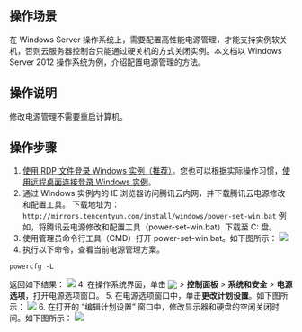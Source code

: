 ## 操作场景

在 Windows Server 操作系统上，需要配置高性能电源管理，才能支持实例软关机，否则云服务器控制台只能通过硬关机的方式关闭实例。本文档以 Windows Server 2012 操作系统为例，介绍配置电源管理的方法。

## 操作说明

修改电源管理不需要重启计算机。

## 操作步骤

1. [使用 RDP 文件登录 Windows 实例（推荐）](https://cloud.tencent.com/document/product/213/5435)。您也可以根据实际操作习惯，[使用远程桌面连接登录 Windows 实例](https://cloud.tencent.com/document/product/213/35703)。
2. 通过 Windows 实例内的 IE 浏览器访问腾讯云内网，并下载腾讯云电源修改和配置工具。
下载地址为：`http://mirrors.tencentyun.com/install/windows/power-set-win.bat`
例如，将腾讯云电源修改和配置工具（power-set-win.bat）下载至 C: 盘。
3. 使用管理员命令行工具（CMD）打开 power-set-win.bat。如下图所示：
![](https://main.qcloudimg.com/raw/65cb9654bcc9978a12ada6aabecb7de3.png)
4. 执行以下命令，查看当前电源管理方案。
```
powercfg -L
```
返回如下结果：
 ![](https://main.qcloudimg.com/raw/a1e6a0903637232dba84d182184b5fa2.png)
4. 在操作系统界面，单击 <img src="https://main.qcloudimg.com/raw/87d894e564b7e837d9f478298cf2e292.png" style="margin:-3px 0px;"> > **控制面板** > **系统和安全** > **电源选项**，打开电源选项窗口。
5. 在电源选项窗口中，单击**更改计划设置**。如下图所示：
![](https://main.qcloudimg.com/raw/d6a5a68906376dac71bf9e2891b0eca0.png)
6. 在打开的 “编辑计划设置” 窗口中，修改显示器和硬盘的空闲关闭时间。如下图所示：
 ![](https://main.qcloudimg.com/raw/16ce92df4ef3b1bd060f96dff0a8d4af.png)

